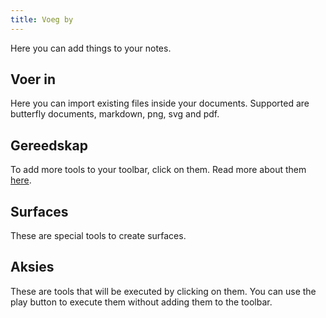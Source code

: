 ```yaml
---
title: Voeg by
---
```


Here you can add things to your notes.

## Voer in

Here you can import existing files inside your documents.
Supported are butterfly documents, markdown, png, svg and pdf.

## Gereedskap

To add more tools to your toolbar, click on them.
Read more about them [here](../tools).

## Surfaces

These are special tools to create surfaces.

## Aksies

These are tools that will be executed by clicking on them.
You can use the play button to execute them without adding them to the toolbar.
